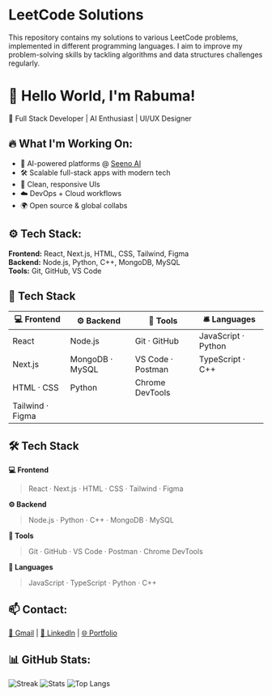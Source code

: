 # LeetCode Solutions

This repository contains my solutions to various LeetCode problems, implemented in different programming languages. I aim to improve my problem-solving skills by tackling algorithms and data structures challenges regularly.


# 👋 Hello World, I'm Rabuma!

🚀 Full Stack Developer | AI Enthusiast | UI/UX Designer

## 🔥 What I'm Working On:
- 🤖 AI-powered platforms @ [Seeno AI](https://www.seenoai.com)
- 🛠️ Scalable full-stack apps with modern tech
- 🎨 Clean, responsive UIs
- ☁️ DevOps + Cloud workflows
- 🌍 Open source & global collabs

## ⚙️ Tech Stack:
**Frontend:** React, Next.js, HTML, CSS, Tailwind, Figma  
**Backend:** Node.js, Python, C++, MongoDB, MySQL  
**Tools:** Git, GitHub, VS Code

## 🧠 Tech Stack

| 💻 Frontend        | ⚙️ Backend        | 🧰 Tools           | 🛎️ Languages         |
|-------------------|------------------|--------------------|----------------------|
| React             | Node.js          | Git · GitHub       | JavaScript · Python  |
| Next.js           | MongoDB · MySQL  | VS Code · Postman  | TypeScript · C++     |
| HTML · CSS        | Python           | Chrome DevTools    |                      |
| Tailwind · Figma  |                  |                    |                      |


## 🛠️ Tech Stack

**💻 Frontend**
> React · Next.js · HTML · CSS · Tailwind · Figma

**⚙️ Backend**
> Node.js · Python · C++ · MongoDB · MySQL

**🧰 Tools**
> Git · GitHub · VS Code · Postman · Chrome DevTools

**🎯 Languages**
> JavaScript · TypeScript · Python · C++


## 📫 Contact:
[📧 Gmail](mailto:iamrabuma@gmail.com) | [💼 LinkedIn](https://linkedin.com/in/rabuma) | [🌐 Portfolio](https://rabumaabraham.github.io)

## 📊 GitHub Stats:
![Streak](https://github-readme-streak-stats.herokuapp.com/?user=rabumaabraham&theme=react)
![Stats](https://github-readme-stats.vercel.app/api?username=rabumaabraham&show_icons=true&theme=react)
![Top Langs](https://github-readme-stats.vercel.app/api/top-langs/?username=rabumaabraham&layout=compact&theme=react)

